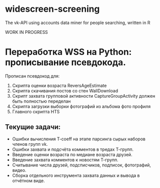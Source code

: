 widescreen-screening
====================

The vk-API using accounts data miner for people searching, written in R

WORK IN PROGRESS

Переработка WSS на Python: прописывание псевдокода.
====================

Прописан псевдокод для:

1. Скрипта оценки возраста ReversAgeEstimate
2. Скрипта скачивания постов со стен WallDownload
3. Скрипт захвата групповой активности CaptureGroupActivity должен быть полностью переделан
4. Скрипта загрузки выборки фотографий из альбома фото профиля
5. Главного скрипта HTS

Текущие задачи:
--------------------

* Ошибки вычисления T-coeff на этапе парсинга сырых наборов членов групп vk.
* Ошибки захвата и подсчёта комментов в тредах Т-групп.
* Введение оценки возраста по медиане возраста друзей.
* Введение захвата комментов к новостям Т-групп. 
* Считывание числа друзей, подсписчиков, подписок, фотографий, видео.
* Сборка отдельного инструмента захвата данных и вывода в отчётном виде.
